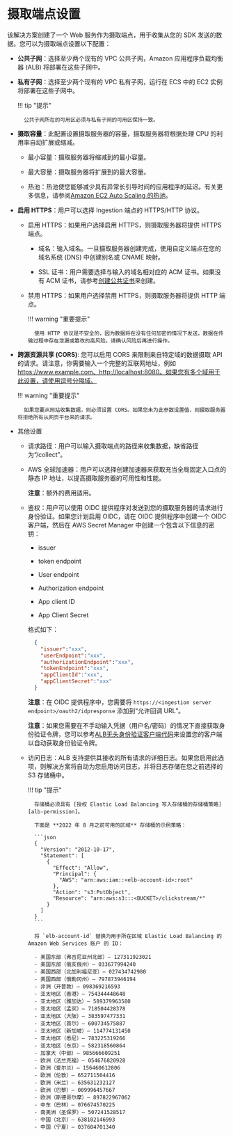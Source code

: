 # 摄取端点设置

该解决方案创建了一个 Web 服务作为摄取端点，用于收集从您的 SDK 发送的数据。您可以为摄取端点设置以下配置：

* **公共子网**：选择至少两个现有的 VPC 公共子网，Amazon 应用程序负载均衡器 (ALB) 将部署在这些子网中。

* **私有子网**：选择至少两个现有的 VPC 私有子网，运行在 ECS 中的 EC2 实例将部署在这些子网中。

    !!! tip "提示"

        公共子网所在的可用区必须与私有子网的可用区保持一致。

* **摄取容量**：此配置设置摄取服务器的容量，摄取服务器将根据处理 CPU 的利用率自动扩展或缩减。

    * 最小容量：摄取服务器将缩减到的最小容量。

    * 最大容量：摄取服务器将扩展到的最大容量。

    * 热池：热池使您能够减少具有异常长引导时间的应用程序的延迟。有关更多信息，请参阅[Amazon EC2 Auto Scaling 的热池](https://docs.aws.amazon.com/autoscaling/ec2/userguide/ec2-auto-scaling-warm-pools.html)。

* **启用 HTTPS**：用户可以选择 Ingestion 端点的 HTTPS/HTTP 协议。

    * 启用 HTTPS：如果用户选择启用 HTTPS，则摄取服务器将提供 HTTPS 端点。

        * 域名：输入域名。一旦摄取服务器创建完成，使用自定义端点在您的域名系统 (DNS) 中创建别名或 CNAME 映射。

        * SSL 证书：用户需要选择与输入的域名相对应的 ACM 证书。如果没有 ACM 证书，请参考[创建公共证书](https://docs.aws.amazon.com/acm/latest/userguide/gs-acm-request-public.html)来创建。

    * 禁用 HTTPS：如果用户选择禁用 HTTPS，则摄取服务器将提供 HTTP 端点。

        !!! warning "重要提示"

            使用 HTTP 协议是不安全的，因为数据将在没有任何加密的情况下发送，数据在传输过程中存在泄漏或篡改的高风险。请确认风险后再进行操作。

* **跨源资源共享 (CORS)**: 您可以启用 CORS 来限制来自特定域的数据摄取 API 的请求。请注意，你需要输入一个完整的互联网地址，例如 https://www.example.com、http://localhost:8080。如果您有多个域用于此设置，请使用逗号分隔域。

    !!! warning "重要提示"

        如果您要从网站收集数据，则必须设置 CORS。如果您未为此参数设置值，则摄取服务器将拒绝所有从网页平台来的请求。

* 其他设置

    * 请求路径：用户可以输入摄取端点的路径来收集数据，缺省路径为“/collect”。

    * AWS 全球加速器：用户可以选择创建加速器来获取充当全局固定入口点的静态 IP 地址，以提高摄取服务器的可用性和性能。 

      **注意**：额外的费用适用。

    * 鉴权：用户可以使用 OIDC 提供程序对发送到您的摄取服务器的请求进行身份验证。如果您计划启用 OIDC，请在 OIDC 提供程序中创建一个 OIDC 客户端，然后在 AWS Secret Manager 中创建一个包含以下信息的密钥：

        * issuer

        * token endpoint

        * User endpoint

        * Authorization endpoint

        * App client ID

        * App Client Secret

        格式如下：
        ```json
          {
            "issuer":"xxx",
            "userEndpoint":"xxx",
            "authorizationEndpoint":"xxx",
            "tokenEndpoint":"xxx",
            "appClientId":"xxx",
            "appClientSecret":"xxx"
          }
        ```
      **注意**：在 OIDC 提供程序中，您需要将 `https://<ingestion server endpoint>/oauth2/idpresponse` 添加到“允许回调 URL”。

        **注意**：如果您需要在不手动输入凭据（用户名/密码）的情况下直接获取身份验证令牌，您可以参考[ALB无头身份验证客户端代码][alb-headless-authentication-client]来设置您的客户端以自动获取身份验证令牌。   

    * 访问日志：ALB 支持提供其接收的所有请求的详细日志。如果您启用此选项，则解决方案将自动为您启用访问日志，并将日志存储在您之前选择的 S3 存储桶中。

        !!! tip "提示"

            存储桶必须具有 [授权 Elastic Load Balancing 写入存储桶的存储桶策略][alb-permission]。

            下面是 **2022 年 8 月之前可用的区域** 存储桶的示例策略：

            ```json
            {
              "Version": "2012-10-17",
              "Statement": [
                {
                  "Effect": "Allow",
                  "Principal": {
                    "AWS": "arn:aws:iam::<elb-account-id>:root"
                  },
                  "Action": "s3:PutObject",
                  "Resource": "arn:aws:s3:::<BUCKET>/clickstream/*"
                }
              ]
            }
            ```

            将 `elb-account-id` 替换为用于所在区域 Elastic Load Balancing 的 Amazon Web Services 账户 的 ID：

            - 美国东部（弗吉尼亚州北部）– 127311923021
            - 美国东部（俄亥俄州）– 033677994240
            - 美国西部（北加利福尼亚）– 027434742980
            - 美国西部（俄勒冈州）– 797873946194
            - 非洲（开普敦）– 098369216593
            - 亚太地区（香港）– 754344448648
            - 亚太地区（雅加达）– 589379963580
            - 亚太地区（孟买）– 718504428378
            - 亚太地区（大阪）– 383597477331
            - 亚太地区（首尔）– 600734575887
            - 亚太地区（新加坡）– 114774131450
            - 亚太地区（悉尼）– 783225319266
            - 亚太地区（东京）– 582318560864
            - 加拿大（中部）– 985666609251
            - 欧洲（法兰克福）– 054676820928
            - 欧洲（爱尔兰）– 156460612806
            - 欧洲（伦敦）– 652711504416
            - 欧洲（米兰）– 635631232127
            - 欧洲（巴黎）– 009996457667
            - 欧洲（斯德哥尔摩）– 897822967062
            - 中东（巴林）– 076674570225
            - 南美洲（圣保罗）– 507241528517
            - 中国（北京）– 638102146993
            - 中国（宁夏）– 037604701340

<!--
            下面是 **2022 年 8 月或之后可用的区域** 存储桶的示例策略：

            该策略向指定的日志传送服务授予权限。将此策略用于以下区域的可用区和本地区中的负载均衡器：

            - 亚太地区（海得拉巴）
            - 亚太地区（墨尔本）
            - 欧洲（西班牙）
            - 欧洲（苏黎世）
            - 中东（阿联酋）

            ```json
            {
              "Version": "2012-10-17",
              "Statement": [
                {
                  "Effect": "Allow",
                  "Principal": {
                    "Service": "logdelivery.elasticloadbalancing.amazonaws.com"
                  },
                  "Action": "s3:PutObject",
                  "Resource": "arn:aws:s3:::<BUCKET>/clickstream/*"
                }
              ]
            }
            ```
-->

[alb-permission]: https://docs.aws.amazon.com/elasticloadbalancing/latest/application/enable-access-logging.html
[alb-headless-authentication-client]: https://github.com/aws-samples/alb-headless-authentication-client
